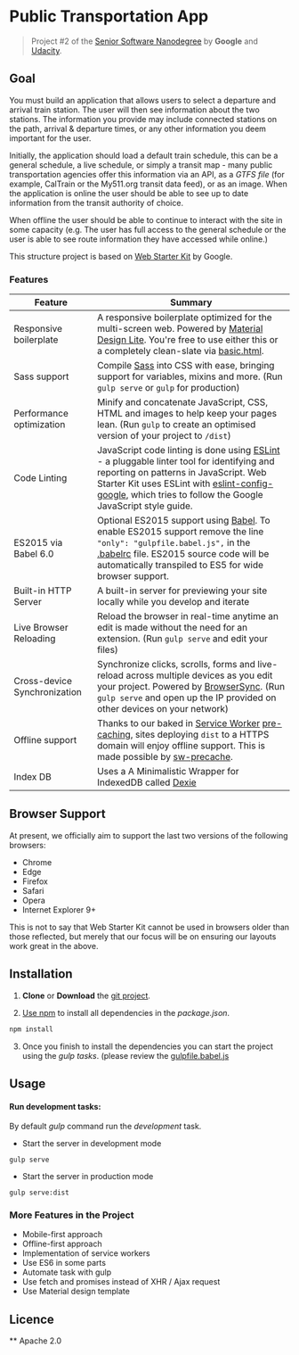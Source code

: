 # Public Transportation App 

> Project #2 of the [Senior Software Nanodegree](https://www.udacity.com/course/senior-web-developer-nanodegree-by-google--nd802) by **Google** and [Udacity](https://www.udacity.com/).

## Goal

You must build an application that allows users to select a departure and arrival train station. The user will 
then see information about the two stations. The information you provide may include connected stations on the path, arrival & departure times, or any other information you deem important for the user. 

Initially, the application should load a default train schedule, this can be a general schedule, a live schedule, or simply a transit map - many public transportation agencies offer this information via an API, as a *GTFS file* (for example, CalTrain or the My511.org transit data feed), or as an image. When the application is online the user should be able to see up to date information from the transit authority of choice. 

When offline the user should be able to continue to interact with the site in some capacity (e.g. The user has full access to the general schedule or the user is able to see route information they have accessed while online.)

This structure project is based on [Web Starter Kit](https://developers.google.com/web/tools/starter-kit/) by Google.

### Features

| Feature                                | Summary                                                                                                                                                                                                                                                     |
|----------------------------------------|-------------------------------------------------------------------------------------------------------------------------------------------------------------------------------------------------------------------------------------------------------------|
| Responsive boilerplate | A responsive boilerplate optimized for the multi-screen web. Powered by [Material Design Lite](http://getmdl.io).  You're free to use either this or a completely clean-slate  via [basic.html](https://github.com/google/web-starter-kit/blob/master/app/basic.html).                          |
| Sass support                           | Compile [Sass](http://sass-lang.com/) into CSS with ease, bringing support for variables, mixins and more. (Run `gulp serve` or `gulp` for production)                                                                                                      |
| Performance optimization               | Minify and concatenate JavaScript, CSS, HTML and images to help keep your pages lean. (Run `gulp` to create an optimised version of your project to `/dist`)                                                                                                |
| Code Linting               | JavaScript code linting is done using [ESLint](http://eslint.org) - a pluggable linter tool for identifying and reporting on patterns in JavaScript. Web Starter Kit uses ESLint with [eslint-config-google](https://github.com/google/eslint-config-google), which tries to follow the Google JavaScript style guide.                                                                                                |
| ES2015 via Babel 6.0                   | Optional ES2015 support using [Babel](https://babeljs.io/). To enable ES2015 support remove the line `"only": "gulpfile.babel.js",` in the [.babelrc](.babelrc) file. ES2015 source code will be automatically transpiled to ES5 for wide browser support.  |
| Built-in HTTP Server                   | A built-in server for previewing your site locally while you develop and iterate                                                                                                                                                                            |
| Live Browser Reloading                 | Reload the browser in real-time anytime an edit is made without the need for an extension. (Run `gulp serve` and edit your files)                                                                                                                           |
| Cross-device Synchronization           | Synchronize clicks, scrolls, forms and live-reload across multiple devices as you edit your project. Powered by [BrowserSync](http://browsersync.io). (Run `gulp serve` and open up the IP provided on other devices on your network)                       |
| Offline support                     | Thanks to our baked in [Service Worker](http://www.html5rocks.com/en/tutorials/service-worker/introduction/) [pre-caching](https://github.com/google/web-starter-kit/blob/master/gulpfile.babel.js#L226), sites deploying `dist` to a HTTPS domain will enjoy offline support. This is made possible by [sw-precache](https://github.com/GoogleChrome/sw-precache/).                                                                                                                                              |
| Index DB                            | Uses a A Minimalistic Wrapper for IndexedDB called [Dexie](http://dexie.org/) |


## Browser Support

At present, we officially aim to support the last two versions of the following browsers:

* Chrome
* Edge
* Firefox
* Safari
* Opera
* Internet Explorer 9+

This is not to say that Web Starter Kit cannot be used in browsers older than those reflected, but merely that our focus will be on ensuring our layouts work great in the above.

## Installation

1. **Clone** or **Download** the [git project](https://github.com/codesandtags/public-transportation-app).

2. [Use npm](https://docs.npmjs.com/cli/install) to install all dependencies in the _package.json_.
```sh
npm install
```

3. Once you finish to install the dependencies you can start the project using the *gulp tasks*. 
(please review the [gulpfile.babel.js](https://github.com/codesandtags/public-transportation-app/blob/master/gulpfile.babel.js)

## Usage

#### Run development tasks:
By default *gulp* command run the *development* task.

- Start the server in development mode
```
gulp serve
```

- Start the server in production mode
```
gulp serve:dist
```


### More Features in the Project

- Mobile-first approach
- Offline-first approach
- Implementation of service workers
- Use ES6 in some parts
- Automate task with gulp
- Use fetch and promises instead of XHR / Ajax request
- Use Material design template

## Licence
**
Apache 2.0
